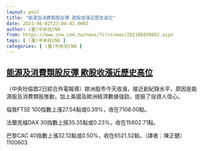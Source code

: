 ```yaml
---
layout: post
title: "能源及消費類股反彈 歐股收漲近歷史高位"
date: 2021-06-02T23:04:01.000Z
author: (臺)中央社CNA
from: https://www.cna.com.tw/news/firstnews/202106030002.aspx
tags: [ (臺)中央社CNA ]
categories: [ (臺)中央社CNA ]
---
```

<!--1622675041000-->
[能源及消費類股反彈 歐股收漲近歷史高位](https://www.cna.com.tw/news/firstnews/202106030002.aspx)
------

<div>
<div></div><div class="paragraph"><p>（中央社倫敦2日綜合外電報導）歐洲股市今天收漲，接近創紀錄水平，原因是能源股及消費類股推動，加上美國及歐洲經濟數據強勁，提振了投資人信心。</p><p>倫敦FTSE 100指數上漲27.54點或0.39%，收在7108.00點。</p><p>法蘭克福DAX 30指數上揚35.35點或0.23%，收在15602.71點。</p><p>巴黎CAC 40指數上漲32.12點或0.50%，收在6521.52點。（譯者：陳正健）1100603</p></div>
</div>
